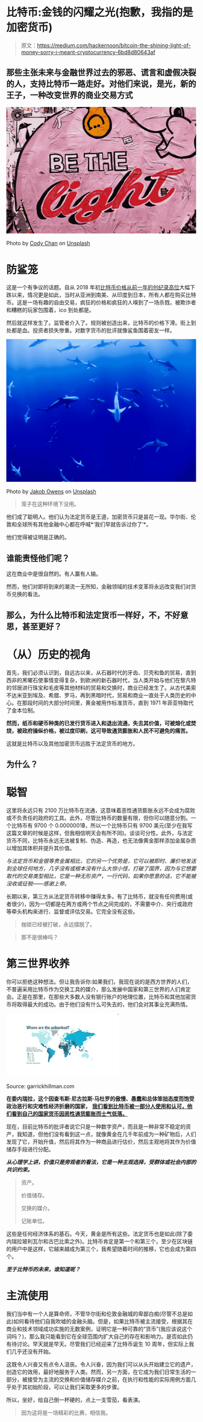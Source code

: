 # 比特币:金钱的闪耀之光(抱歉，我指的是加密货币)

> 原文：<https://medium.com/hackernoon/bitcoin-the-shining-light-of-money-sorry-i-meant-cryptocurrency-6bd8d80643af>

## 那些主张未来与金融世界过去的邪恶、谎言和虚假决裂的人，支持比特币一路走好。对他们来说，是光，新的王子，一种改变世界的商业交易方式

![](img/9f0594c0c3af4ba8ab3b244a9c86ed40.png)

Photo by [Cody Chan](https://unsplash.com/@cceee?utm_source=unsplash&utm_medium=referral&utm_content=creditCopyText) on [Unsplash](https://unsplash.com/search/photos/graffiti-money?utm_source=unsplash&utm_medium=referral&utm_content=creditCopyText)

# 防鲨笼

这是一个有争议的话题。自从 2018 年初[比特币价格从前一年的创纪录高位](https://en.wikipedia.org/wiki/2018_cryptocurrency_crash)大幅下跌以来，情况更是如此，当时从亚洲到南美、从印度到日本，所有人都在购买比特币。这是一场有趣的自由交易，疯狂的价格和疯狂的人嗅到了一场杀戮，被欺诈者和糟糕的玩家包围着，ico 到处都是。

然后就这样发生了。监管者介入了。规则被创造出来，比特币的价格下滑。街上到处都是血。投资者损失惨重。对数字货币的批评就像鲨鱼围着密友一样。

![](img/c9de56abd5901fa7778698f6e2465499.png)

Photo by [Jakob Owens](https://unsplash.com/@jakobowens1?utm_source=unsplash&utm_medium=referral&utm_content=creditCopyText) on [Unsplash](https://unsplash.com/search/photos/shark-cage?utm_source=unsplash&utm_medium=referral&utm_content=creditCopyText)

> 笼子在这种环境下没用。

他们成了聪明人。他们认为法定货币是王道，加密货币只是昙花一现。华尔街、伦敦和全球所有其他金融中心都在呼喊*‘我们早就告诉过你了’*。

他们觉得被证明是正确的。

## 谁能责怪他们呢？

这在商业中是很自然的。有人赢有人输。

然而，他们对即将到来的潮流一无所知，金融领域的技术变革将永远改变我们对货币兑换的看法。

## 那么，为什么比特币和法定货币一样好，不，不好意思，甚至更好？

# （从）历史的视角

首先，我们必须认识到，自远古以来，从石器时代的牙齿、贝壳和鱼的贸易，直到西非的黑曜石使事情变得复杂，到欧洲的新石器时代，当人类开始与他们在黎凡特的邻居进行珠宝和毛皮等其他材料的贸易和交换时，商业已经发生了。从古代美索不达米亚到埃及、希腊、罗马，再到黑暗时代，贸易和商业一直处于人类历史的中心。在那段时间的大部分时间里，黄金被用作标准货币，直到 1971 年菲亚特取代了金本位制。

**然而，纸币和硬币种类的已发行货币进入和退出流通，失去其价值，可被熔化或焚烧，被政府操纵价格，被过度印刷，这可导致通货膨胀和人民不可避免的痛苦。**

这就是比特币以及其他加密货币远胜于法定货币的地方。

## 为什么？

# 聪智

这里将永远只有 2100 万比特币在流通，这意味着恶性通货膨胀永远不会成为腐败或不负责任的政府的工具。此外，尽管比特币的数量有限，但你可以随意分割。一个比特币有 9700 个 0.0000001฿，所以一个比特币只有 9700 美元(至少在我写这篇文章的时候是这样，但我相信明天会有所不同)。谈谈可分性。此外，与法定货币不同，比特币永远无法被复制、伪造、再造，也无法像黄金那样添加金属杂质以增加其体积并提升其价值。

*与法定货币和金银等贵金属相比，它的另一个优势是，它可以被即时、廉价地发送到全球任何地方，几乎没有或根本没有什么大惊小怪，打破了国界，因为与它想要取代的交易类型相比，它是一种无形资产，一行代码，如果你愿意的话，它不能被没收或征税——感谢上帝。*

长期以来，第三方从法定货币转移中赚得太多。有了比特币，就没有任何费用(或者很少)，因为一切都是在两方或两个节点之间完成的，不需要中介、央行或政府等牵头机构来进行、监督或评估交易。它完全没有这些。

> 枷锁已经被打破，永远摆脱了。

> 那不是很棒吗？

# 第三世界收养

你可以拒绝这种想法。但让我告诉你:如果我们，我现在说的是西方世界的人们，不普遍采用比特币作为交换工具的媒介，那么发展中国家和第三世界的人们肯定会。正是在那里，在那些大多数人没有银行账户的地理位置，比特币和其他加密货币将取得最大的成功。由于他们没有什么可失去的，他们会对其事业充满热情。

![](img/b68bf53c2741e659ca6e64f01e966036.png)

Source: garrickhillman.com

**在委内瑞拉，这个因查韦斯·尼古拉斯·马杜罗的傲慢、愚蠢和总体笨拙态度而饱受政治恶行和灾难性经济折磨的国家，** [**我们看到比特币被一部分人使用和认可，他们看到自己的国家货币因恶性通货膨胀而士气低落。**](https://www.bbc.co.uk/news/business-47553048)

现在，目前比特币的批评者说它只是一种数字资产，而且是一种非常不稳定的资产，我知道，但他们没有看到这一点，就像黄金在几千年前成为一种矿物后，人们发现了它，开始升值，然后将其作为一种商品进行估价，然后主观地将其作为价值储存手段进行分配。

***从心理学上讲，价值只是旁观者的看法，它是一种主观选择，受群体或社会内部的共识约束。***

> 资产。
> 
> 价值储存。
> 
> 交换的媒介。
> 
> 记账单位。

这些是任何经济体系的基石。今天，黄金是所有这些。法定货币也是如此(除了委内瑞拉玻利瓦尔和古巴比索之外)。比特币肯定是第一个和第三个，至少在区块链的用户中是这样，它越来越成为第三个，我希望随着时间的推移，它也会成为第四个。

***至于比特币的未来，谁知道呢？***

# 主流使用

我们当中有一个人是算命师，不管华尔街和伦敦金融城的卑鄙白痴(尽管不总是如此)如何看待他们自我吹嘘的金融头脑。但是，如果比特币被主流接受，根据其在商业和技术领域成功实施的无数案例，证明它是一种可靠的“货币”(我应该说这个词吗？)，那么我只能看到它在全球范围内扩大自己的存在和影响力。是否如此仍有待讨论。早天就是早天。尽管我们已经迎来了比特币诞生 10 周年，但实际上我们几乎还没有开始。

这既令人兴奋又有点令人沮丧。令人兴奋，因为我们可以从头开始建立它的遗产，创造它的效用，最好地服务于人类。然而，另一方面，在它成为我们日常生活的一部分，被接受为主流的交换和价值储存媒介之前，在执行和性能的实际用例方面几乎处于其初始阶段，可以让我们采取更多的步骤。

所以，坐好，给自己倒一杯硬的，点上一支雪茄，看表演。

> 因为这将是一场精彩的比赛，相信我。